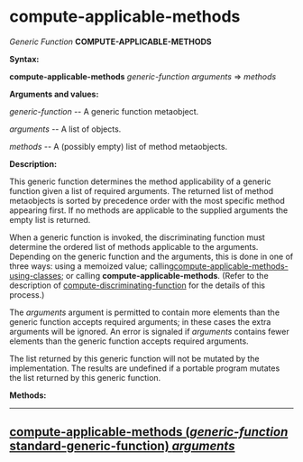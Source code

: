 compute-applicable-methods
==========================

*Generic Function* **COMPUTE-APPLICABLE-METHODS**

**Syntax:**

**compute-applicable-methods** *generic-function* *arguments* => *methods*

**Arguments and values:**

*generic-function* -- A generic function metaobject.

*arguments* -- A list of objects.

*methods* -- A (possibly empty) list of method metaobjects.

**Description:**

This generic function determines the method applicability of a generic function given a list of required arguments. The returned list of method metaobjects is sorted by precedence order with the most specific method appearing first. If no methods are applicable to the supplied arguments the empty list is returned.

When a generic function is invoked, the discriminating function must determine the ordered list of methods applicable to the arguments. Depending on the generic function and the arguments, this is done in one of three ways: using a memoized value; calling[compute-applicable-methods-using-classes](/meta-object-protocol/compute-applicable-methods-using-classes); or calling **compute-applicable-methods**. (Refer to the description of [compute-discriminating-function](/meta-object-protocol/compute-discriminating-function) for the details of this process.)

The *arguments* argument is permitted to contain more elements than the generic function accepts required arguments; in these cases the extra arguments will be ignored. An error is signaled if *arguments* contains fewer elements than the generic function accepts required arguments.

The list returned by this generic function will not be mutated by the implementation. The results are undefined if a portable program mutates the list returned by this generic function.

**Methods:**

  ------------------------------------------------------------------------------------------------------------------------------------------------------
  [**compute-applicable-methods** (*generic-function* standard-generic-function) *arguments*](/meta-object-protocol/compute-applicable-methods-standard-generic-function)
  ------------------------------------------------------------------------------------------------------------------------------------------------------



